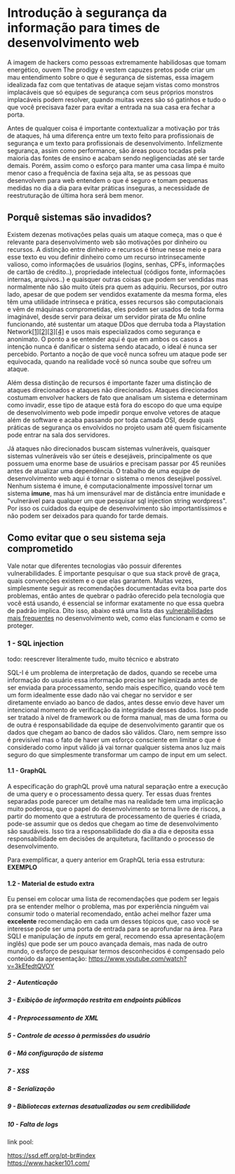 # Introdução à segurança da informação para times de desenvolvimento web

A imagem de hackers como pessoas extremamente habilidosas que tomam energético, ouvem The prodigy e vestem capuzes pretos pode criar um mau entendimento sobre o que é segurança de sistemas, essa imagem idealizada faz com que tentativas de ataque sejam vistas como monstros implacáveis que só equipes de segurança com seus próprios monstros implacáveis podem resolver, quando muitas vezes são só gatinhos e tudo o que você precisava fazer para evitar a entrada na sua casa era fechar a porta.

Antes de qualquer coisa é importante contextualizar a motivação por trás de ataques, há uma diferença entre um texto feito para profissionais de segurança e um texto para profissionais de desenvolvimento. Infelizmente segurança, assim como performance, são áreas pouco tocadas pela maioria das fontes de ensino e acabam sendo negligenciadas até ser tarde demais. Porém, assim como o esforço para manter uma casa limpa é muito menor caso a frequência de faxina seja alta, se as pessoas que desenvolvem para web entendem o que é seguro e tomam pequenas medidas no dia a dia para evitar práticas inseguras, a necessidade de reestruturação de última hora será bem menor.

## Porquê sistemas são invadidos?

Existem dezenas motivações pelas quais um ataque começa, mas o que é relevante para desenvolvimento web são motivações por dinheiro ou recursos. A distinção entre dinheiro e recursos é tênue nesse meio e para esse texto eu vou definir dinheiro como um recurso intrinsecamente valioso, como informações de usuários (logins, senhas, CPFs, informações de cartão de crédito..), propriedade intelectual (códigos fonte, informações internas, arquivos..) e quaisquer outras coisas que podem ser vendidas mas normalmente não são muito úteis pra quem as adquiriu.
Recursos, por outro lado, apesar de que podem ser vendidos exatamente da mesma forma, eles têm uma utilidade intrinseca e prática, esses recursos são computacionais e vêm de máquinas comprometidas, eles podem ser usados de toda forma imaginável, desde servir para deixar um servidor pirata de Mu online funcionando, até sustentar um ataque DDos que derruba toda a Playstation Network[\[1\]](https://thehackernews.com/2018/11/gaming-server-ddos-attack.html)[\[2\]](https://www.theverge.com/2017/8/18/16170536/mirai-ddos-playstation-network-dyn-internet-angry-gamers)[\[3\]](https://www.scmagazine.com/home/security-news/sony-psn-downed-hacking-group-claims-ddos-attack/)[\[4\]](https://www.esecurityplanet.com/network-security/sony-networks-taken-down-by-ddos-attack.html) e usos mais especializados como segurança e anonimato. O ponto a se entender aqui é que em ambos os casos a intenção nunca é danificar o sistema sendo atacado, o ideal é nunca ser percebido. Portanto a noção de que você nunca sofreu um ataque pode ser equivocada, quando na realidade você só nunca soube que sofreu um ataque.

Além dessa distinção de recursos é importante fazer uma distinção de ataques direcionados e ataques não direcionados. Ataques direcionados costumam envolver hackers de fato que analisam um sistema e determinam como invadir, esse tipo de ataque está fora do escopo do que uma equipe de desenvolvimento web pode impedir porque envolve vetores de ataque além de software e acaba passando por toda camada OSI, desde quais práticas de segurança os envolvidos no projeto usam até quem fisicamente pode entrar na sala dos servidores.

Já ataques não direcionados buscam sistemas vulneráveis, quaisquer sistemas vulneráveis vão ser úteis e desejáveis, principalmente os que possuem uma enorme base de usuários e precisam passar por 45 reuniões antes de atualizar uma dependência. O trabalho de uma equipe de desenvolvimento web aqui é tornar o sistema o menos desejável possível. Nenhum sistema é imune, é computacionalmente impossível tornar um sistema **imune**, mas há um imensurável mar de distância entre imunidade e "vulnerável para qualquer um que pesquisar sql injection string wordpress". Por isso os cuidados da equipe de desenvolvimento são importantíssimos e não podem ser deixados para quando for tarde demais.

## Como evitar que o seu sistema seja comprometido

Vale notar que diferentes tecnologias vão possuir diferentes vulnerabilidades. É importante pesquisar o que sua stack provê de graça, quais convenções existem e o que elas garantem. Muitas vezes, simplesmente seguir as recomendações documentadas evita boa parte dos problemas, então antes de quebrar o padrão oferecido pela tecnologia que você está usando, é essencial se informar exatamente no que essa quebra de padrão implica.
Dito isso, abaixo está uma lista das [vulnerabilidades mais frequentes](https://www.owasp.org/images/7/72/OWASP_Top_10-2017_%28en%29.pdf.pdf) no desenvolvimento web, como elas funcionam e como se proteger.

### 1 - SQL injection
todo: reescrever literalmente tudo, muito técnico e abstrato

SQL-I é um problema de interpretação de dados, quando se recebe uma informação do usuário essa informação precisa ser higienizada antes de ser enviada para processamento, sendo mais específico, quando você tem um form idealmente esse dado não vai chegar no servidor e ser diretamente enviado ao banco de dados, antes desse envio deve haver um intencional momento de verificação da integridade desses dados. Isso pode ser tratado à nível de framework ou de forma manual, mas de uma forma ou de outra é responsabilidade da equipe de desenvolvimento garantir que os dados que chegam ao banco de dados são válidos. Claro, nem sempre isso é previsível mas o fato de haver um esforço consciente em limitar o que é considerado como input válido já vai tornar qualquer sistema anos luz mais seguro do que simplesmente transformar um campo de input em um select.

#### 1.1 - GraphQL
A especificação do graphQL provê uma natural separação entre a execução de uma query e o processamento dessa query. Ter essas duas frentes separadas pode parecer um detalhe mas na realidade tem uma implicação muito poderosa, que o papel do desenvolvimento se torna livre de riscos, a partir do momento que a estrutura de processamento de queries é criada, pode-se assumir que os dedos que chegam ao time de desenvolvimento são saudáveis. Isso tira a responsabilidade do dia a dia e deposita essa responsabilidade em decisões de arquitetura, facilitando o processo de desenvolvimento.

Para exemplificar, a query anterior em GraphQL teria essa estrutura:
**EXEMPLO**

#### 1.2 - Material de estudo extra
Eu pensei em colocar uma lista de recomendações que podem ser legais pra se entender melhor o problema, mas por experiência ninguém vai consumir todo o material recomendado, então achei melhor fazer uma **excelente** recomendação em cada um desses tópicos que, caso você se interesse pode ser uma porta de entrada para se aprofundar na área. Para SQLI e manipulação de *inputs* em geral, recomendo essa apresentação(em inglês) que pode ser um pouco avançada demais, mas nada de outro mundo, o esforço de pesquisar termos desconhecidos é compensado pelo conteúdo da apresentação:
https://www.youtube.com/watch?v=3kEfedtQVOY

##### 2 - Autenticação
##### 3 - Exibição de informação restrita em endpoints públicos
##### 4 - Preprocessamento de XML
##### 5 - Controle de acesso à permissões do usuário
##### 6 - Má configuração de sistema
##### 7 - XSS
##### 8 - Serialização
##### 9 - Bibliotecas externas desatualizadas ou sem credibilidade
##### 10 - Falta de logs



link pool:

https://ssd.eff.org/pt-br#index  
https://www.hacker101.com/  

